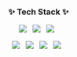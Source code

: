<!--
**gyuseok-dev/gyuseok-dev** is a ✨ _special_ ✨ repository because its `README.md` (this file) appears on your GitHub profile.

Here are some ideas to get you started:

- 🔭 I’m currently working on ...
- 🌱 I’m currently learning ...
- 👯 I’m looking to collaborate on ...
- 🤔 I’m looking for help with ...
- 💬 Ask me about ...
- 📫 How to reach me: ...
- 😄 Pronouns: ...
- ⚡ Fun fact: ...
-->
<!-- <img alt="GitHub followers" src="https://img.shields.io/github/followers/gyuseok-dev?style=social"> -->
<h3 align="center">✨ Tech Stack ✨ </h3>

<p align="center">
  <img src="https://img.shields.io/badge/PostgreSQL-%23336791.svg?&style=for-the-badge&logo=postgresql&logoColor=white"/>&nbsp;&nbsp;
  <img src="https://img.shields.io/badge/AWS%20-%23FF9900.svg?&style=for-the-badge&logo=amazon-aws&logoColor=white"/>&nbsp;&nbsp;
  <img src="https://img.shields.io/badge/TypeScript-%23007ACC.svg?&style=for-the-badge&logo=typescript&logoColor=white"/>&nbsp;&nbsp;
</p>

<p align="center">
  <img src="https://img.shields.io/badge/MySQL-%234479A1.svg?&style=for-the-badge&logo=mysql&logoColor=white"/>&nbsp;&nbsp;
  <img src="https://img.shields.io/badge/python%20-%2314354C.svg?&style=for-the-badge&logo=python&logoColor=white"/>&nbsp;&nbsp;
  <img src="https://img.shields.io/badge/docker%20-%230db7ed.svg?&style=flat-square&logo=docker&logoColor=white"/>&nbsp;&nbsp;
  <img src="https://img.shields.io/badge/NestJS-%23E0234E.svg?&style=for-the-badge&logo=nestjs&logoColor=white"/>&nbsp;&nbsp;
</p>
